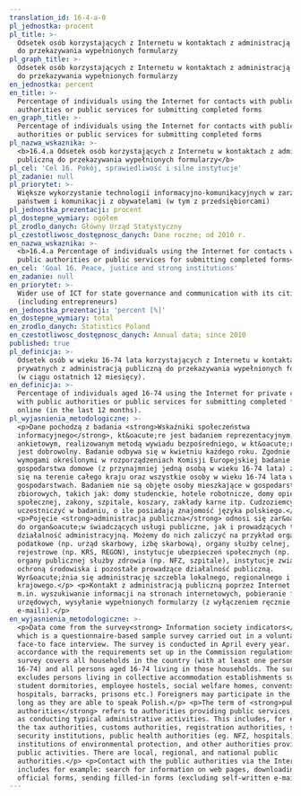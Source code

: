 ```yaml
---
translation_id: 16-4-a-0
pl_jednostka: procent
pl_title: >-
  Odsetek osób korzystających z Internetu w kontaktach z administracją publiczną
  do przekazywania wypełnionych formularzy
pl_graph_title: >-
  Odsetek osób korzystających z Internetu w kontaktach z administracją publiczną
  do przekazywania wypełnionych formularzy
en_jednostka: percent
en_title: >-
  Percentage of individuals using the Internet for contacts with public
  authorities or public services for submitting completed forms
en_graph_title: >-
  Percentage of individuals using the Internet for contacts with public
  authorities or public services for submitting completed forms
pl_nazwa_wskaznika: >-
  <b>16.4.a Odsetek osób korzystających z Internetu w kontaktach z administracją
  publiczną do przekazywania wypełnionych formularzy</b>
pl_cel: 'Cel 16. Pokój, sprawiedliwość i silne instytucje'
pl_zadanie: null
pl_priorytet: >-
  Większe wykorzystanie technologii informacyjno-komunikacyjnych w zarządzaniu
  państwem i komunikacji z obywatelami (w tym z przedsiębiorcami)
pl_jednostka_prezentacji: procent
pl_dostepne_wymiary: ogółem
pl_zrodlo_danych: Główny Urząd Statystyczny
pl_czestotliwosc_dostępnosc_danych: Dane roczne; od 2010 r.
en_nazwa_wskaznika: >-
  <b>16.4.a Percentage of individuals using the Internet for contacts with
  public authorities or public services for submitting completed forms</b>
en_cel: 'Goal 16. Peace, justice and strong institutions'
en_zadanie: null
en_priorytet: >-
  Wider use of ICT for state governance and communication with its citizens
  (including entrepreneurs)
en_jednostka_prezentacji: 'percent [%]'
en_dostepne_wymiary: total
en_zrodlo_danych: Statistics Poland
en_czestotliwosc_dostępnosc_danych: Annual data; since 2010
published: true
pl_definicja: >-
  Odsetek osób w wieku 16-74 lata korzystających z Internetu w kontaktach
  prywatnych z administracją publiczną do przekazywania wypełnionych formularzy
  (w ciągu ostatnich 12 miesięcy).
en_definicja: >-
  Percentage of individuals aged 16-74 using the Internet for private contacts
  with public authorities or public services for submitting completed forms
  online (in the last 12 months).
pl_wyjasnienia_metodologiczne: >-
  <p>Dane pochodzą z badania <strong>Wskaźniki społeczeństwa
  informacyjnego</strong>, kt&oacute;re jest badaniem reprezentacyjnym,
  ankietowym, realizowanym metodą wywiadu bezpośredniego, w kt&oacute;rym udział
  jest dobrowolny. Badanie odbywa się w kwietniu każdego roku. Zgodnie z
  wymogami określonymi w rozporządzeniach Komisji Europejskiej badanie obejmuje
  gospodarstwa domowe (z przynajmniej jedną osobą w wieku 16-74 lata) znajdujące
  się na terenie całego kraju oraz wszystkie osoby w wieku 16-74 lata w tych
  gospodarstwach. Badaniem nie są objęte osoby mieszkające w gospodarstwach
  zbiorowych, takich jak: domy studenckie, hotele robotnicze, domy opieki
  społecznej, zakony, szpitale, koszary, zakłady karne itp. Cudzoziemcy mogą
  uczestniczyć w badaniu, o ile posiadają znajomość języka polskiego.</p>
  <p>Pojęcie <strong>administracja publiczna</strong> odnosi się zar&oacute;wno
  do organ&oacute;w świadczących usługi publiczne, jak i prowadzących typową
  działalność administracyjną. Możemy do nich zaliczyć na przykład organy
  podatkowe (np. urząd skarbowy, izbę skarbową), organy służby celnej, organy
  rejestrowe (np. KRS, REGON), instytucje ubezpieczeń społecznych (np. ZUS),
  organy publicznej służby zdrowia (np. NFZ, szpitale), instytucje związane z
  ochroną środowiska i pozostałe prowadzące działalność publiczną.
  Wyr&oacute;żnia się administrację szczebla lokalnego, regionalnego i
  krajowego.</p> <p>Kontakt z administracją publiczną poprzez Internet obejmuje
  m.in. wyszukiwanie informacji na stronach internetowych, pobieranie formularzy
  urzędowych, wysyłanie wypełnionych formularzy (z wyłączeniem ręcznie pisanych
  e-maili).</p>
en_wyjasnienia_metodologiczne: >-
  <p>Data come from the survey<strong> Information society indicators</strong>,
  which is a questionnaire-based sample survey carried out in a voluntary
  face-to face interview. The survey is conducted in April every year. In
  accordance with the requirements set up in the Commission regulations, the
  survey covers all households in the country (with at least one person aged
  16-74) and all persons aged 16-74 living in those households. The survey
  excludes persons living in collective accommodation establishments such as
  student dormitories, employee hostels, social welfare homes, convents,
  hospitals, barracks, prisons etc.) Foreigners may participate in the survey as
  long as they are able to speak Polish.</p> <p>The term of <strong>public
  authorities</strong> refers to authorities providing public services, as well
  as conducting typical administrative activities. This includes, for example,
  the tax authorities, customs authorities, registration authorities, social
  security institutions, public health authorities (eg. NFZ, hospitals),
  institutions of environmental protection, and other authorities providing
  public activities. There are local, regional, and national public
  authorities.</p> <p>Contact with the public authorities via the Internet
  includes for example: search for information on web pages, downloading
  official forms, sending filled-in forms (excluding self-written e-mails).</p>
---
```


